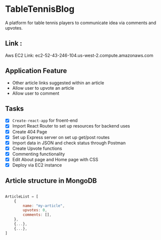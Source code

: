 # TableTennisBlog

 A platform for table tennis players to communicate idea via comments and upvotes.

## Link :

 Aws EC2 Link: ec2-52-43-246-104.us-west-2.compute.amazonaws.com

## Application Feature

   - Other article links suggested within an article 
   - Allow user to upvote an article 
   - Allow user to comment 

## Tasks

  - [x] `Create-react-app` for froent-end
  - [x] Import React Router to set up resources for backend uses 
  - [x] Create 404 Page 
  - [x] Set up Express server on set up get/post routes  
  - [x] Import data in JSON and check status through Postman
  - [x] Create Upvote functions
  - [x] Commenting functionality
  - [x] Edit About page and Home page with CSS
  - [x] Deploy via EC2 instance

## Article structure in MongoDB 

```javascript 

ArticleList = [
	{
		name: "my-article",
		upvotes: 0,
        comments: [],
	},
	{...},
	{...},
]

```  